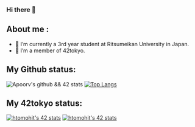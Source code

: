 ### Hi there 👋

## About me :

* 🏫 I’m currently a 3rd year student at Ritsumeikan University in Japan.
* 🌱 I’m a member of 42tokyo.

## My Github status:
![Apoorv's github && 42 stats](https://github-readme-stats.vercel.app/api?username=tomochan0770&show_icons=true&title_color=ffc857&icon_color=8ac926&text_color=daf7dc&bg_color=151515&hide=["stars"])
[![Top Langs](https://github-readme-stats.vercel.app/api/top-langs/?username=tomochan0770&layout=compact&text_color=daf7dc&bg_color=151515)](https://github.com/anuraghazra/github-readme-stats)

## My 42tokyo status:
[![htomohit's 42 stats](https://badge42.herokuapp.com/api/stats/htomohit?cursus=C%20Piscine)](https://github.com/htomohit/badge42)
[![htomohit's 42 stats](https://badge42.herokuapp.com/api/stats/htomohit?cursus=42cursus)](https://github.com/htomohit/badge42)
